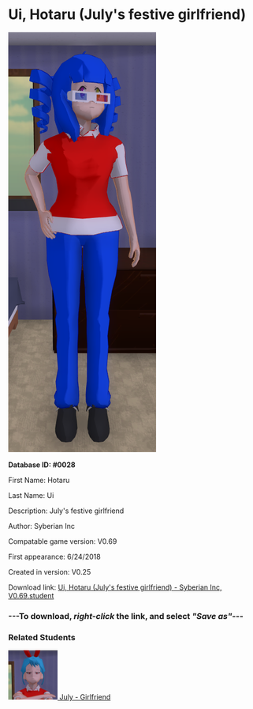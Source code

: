 # Ui, Hotaru (July's festive girlfriend)

<img src="../../Files/Images/Ui, Hotaru (July's festive girlfriend).png" title="Ui, Hotaru (July's festive girlfriend) - Syberian Inc, V0.69">

**Database ID: #0028**

First Name: Hotaru

Last Name: Ui

Description: July's festive girlfriend

Author: Syberian Inc

Compatable game version: V0.69

First appearance: 6/24/2018

Created in version: V0.25

Download link: <a href="https://raw.githubusercontent.com/Arbiter1223/Daigaku-Gurashi-Custom-Students/master/Files/Student%20Files/Ui%2C%20Hotaru%20(July's%20festive%20girlfriend)%20-%20Syberian%20Inc%2C%20V0.69.student">Ui, Hotaru (July's festive girlfriend) - Syberian Inc, V0.69.student</a>

### ---**To download, _right-click_ the link, and select _"Save as"_**---

### Related Students

<a href="Fourth, July (A festive American girl).md"><img src="../../Files/Thumbs/Fourth, July (A festive American girl).png" height="100" width="100" title="Fourth, July (A festive American girl) - Syberian Inc, V0.69"></a><a href="Fourth, July (A festive American girl).md"> July - Girlfriend</a>

